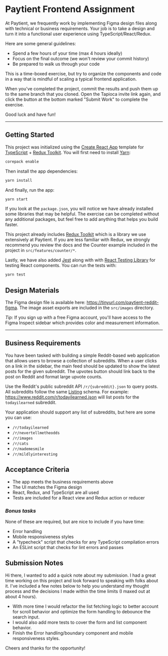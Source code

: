 # Paytient Frontend Assignment

At Paytient, we frequently work by implementing Figma design files along with
technical or business requirements. Your job is to take a design and turn it
into a functional user experience using TypeScript/React/Redux.

Here are some general guidelines:

- Spend a few hours of your time (max 4 hours ideally)
- Focus on the final outcome (we won't review your commit history)
- Be prepared to walk us through your code

This is a time-boxed exercise, but try to organize the components and code
in a way that is mindful of scaling a typical frontend application.

When you've completed the project, commit the results and push them up to the
same branch that you cloned. Open the Tapioca invite link again, and click
the button at the bottom marked "Submit Work" to complete the exercise.

Good luck and have fun!

***

## Getting Started

This project was initialized using the [Create React App](https://github.com/facebook/create-react-app)
template for [TypeScript](https://typescriptlang.org/) + [Redux Toolkit](https://redux-toolkit.js.org/).
You will first need to install [Yarn](https://yarnpkg.com/):

```sh
corepack enable
```

Then install the app dependencies:

```sh
yarn install
```

And finally, run the app:

```sh
yarn start
```

If you look at the `package.json`, you will notice we have already installed some
libraries that may be helpful. The exercise can be completed without any additional
packages, but feel free to add anything that helps you build faster.

This project already includes [Redux Toolkit](https://redux-toolkit.js.org/)
which is a library we use extensively at Paytient. If you are less familiar with
Redux, we strongly recommend you review the docs and the Counter example included
in the project in `src/features/counter/*`.

Lastly, we have also added [Jest](https://jestjs.io/) along with with
[React Testing Library](https://testing-library.com) for testing React components.
You can run the tests with:

```sh
yarn test
```

## Design Materials

The Figma design file is available here: <https://tinyurl.com/paytient-reddit-figma>. The
image asset exports are included in the `src/images` directory.

_Tip:_ If you sign up with a free Figma account, you'll have access to the
Figma Inspect sidebar which provides color and measurement information.

***

## Business Requirements

You have been tasked with building a simple Reddit-based web application that
allows users to browse a collection of subreddits. When a user clicks on a
link in the sidebar, the main feed should be updated to show the latest posts
for the given subreddit. The upvotes button should link back to the post on
Reddit and format large upvote counts.

Use the Reddit's public subreddit API `/r/{subreddit}.json` to query posts. All
subreddits follow the same [Listing](https://www.reddit.com/dev/api/#listings) schema.
For example: <https://www.reddit.com/r/todayilearned.json> will list posts for the
`todayilearned` subreddit.

Your application should support any list of subreddits, but here are some you can use:

- `/r/todayilearned`
- `/r/nevertellmetheodds`
- `/r/images`
- `/r/cats`
- `/r/mademesmile`
- `/r/mildlyinteresting`

## Acceptance Criteria

- The app meets the business requirements above
- The UI matches the Figma design
- React, Redux, and TypeScript are all used
- Tests are included for a React view and Redux action or reducer

### _Bonus tasks_

None of these are required, but are nice to include if you have time:

- Error handling
- Mobile responsiveness styles
- A "typecheck" script that checks for any TypeScript compilation errors
- An ESLint script that checks for lint errors and passes

## Submission Notes

Hi there, I wanted to add a quick note about my submission. I had a great time working on this project and look forward to speaking with folks about it. I've included a few notes below to help you understand my thought process and the decisions I made within the time limits (I maxed out at about 4 hours).

- With more time I would refactor the list fetching logic to better account for scroll behavior and optimize the form handling to debounce the search input.
- I would also add more tests to cover the form and list component behavior.
- Finish the Error handling/boundary component and mobile responsiveness styles.

Cheers and thanks for the opportunity!

